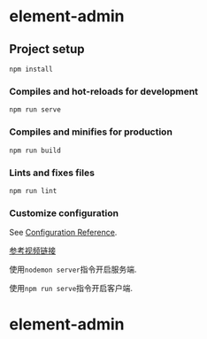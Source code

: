 # element-admin

## Project setup

```shell
npm install
```

### Compiles and hot-reloads for development

```shell
npm run serve
```

### Compiles and minifies for production

```shell
npm run build
```

### Lints and fixes files

```shell
npm run lint
```

### Customize configuration

See [Configuration Reference](https://cli.vuejs.org/config/).

[参考视频链接](https://www.bilibili.com/video/BV1t441187pL)

使用`nodemon server`指令开启服务端.

使用`npm run serve`指令开启客户端.
# element-admin

